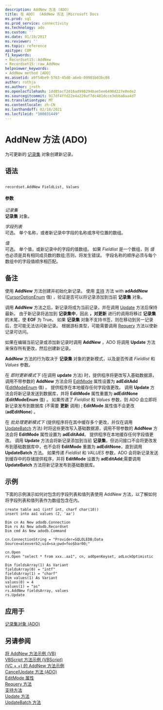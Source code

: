 ```yaml
---
description: AddNew 方法 (ADO)
title: 在 ADO)  (AddNew 方法 |Microsoft Docs
ms.prod: sql
ms.prod_service: connectivity
ms.technology: ado
ms.custom: ''
ms.date: 01/19/2017
ms.reviewer: ''
ms.topic: reference
apitype: COM
f1_keywords:
- Recordset15::AddNew
- Recordset15::raw_AddNew
helpviewer_keywords:
- AddNew method [ADO]
ms.assetid: a9f54be9-5763-45d0-a6eb-09981b03bc08
author: rothja
ms.author: jroth
ms.openlocfilehash: 1dd85acf2d16ad998294bae5ee6490d227e8ede2
ms.sourcegitcommit: 917df4ffd22e4a229af7dc481dcce3ebba0aa4d7
ms.translationtype: MT
ms.contentlocale: zh-CN
ms.lasthandoff: 02/10/2021
ms.locfileid: "100031449"
---
```

# <a name="addnew-method-ado"></a>AddNew 方法 (ADO)
为可更新的 [记录集](./recordset-object-ado.md) 对象创建新记录。  
  
## <a name="syntax"></a>语法  
  
```  
  
recordset.AddNew FieldList, Values  
```  
  
#### <a name="parameters"></a>参数  
 *记录集*  
 **记录集** 对象。  
  
 *字段列表*  
 可选。 单个名称，或者新记录中字段的名称或序号位置的数组。  
  
 *值*  
 可选。 单个值，或新记录中的字段的值数组。 如果 *Fieldlist* 是一个数组，则 *值* 也必须是具有相同成员数的数组;否则，将发生错误。 字段名称的顺序必须与每个数组中的字段值顺序相匹配。  
  
## <a name="remarks"></a>备注  
 使用 **AddNew** 方法创建并初始化新记录。 使用 [支持](./supports-method.md) 方法 with **adAddNew** ([CursorOptionEnum](./cursoroptionenum.md) 值) ，验证是否可以将记录添加到当前 **记录集** 对象。  
  
 调用 **AddNew** 方法之后，新记录将成为当前记录，并在调用 [Update](./update-method.md) 方法后保持最新。 由于新记录将追加到 **记录集中**，因此 **，对更新** 进行的调用将移过 **记录集** 的末尾，使 **EOF** 为 True。 如果 **记录集** 对象不支持书签，则在移动到另一记录后，您可能无法访问新记录。 根据游标类型，可能需要调用 [Requery](./requery-method.md) 方法以使新记录可访问。  
  
 如果在编辑当前记录或添加新记录时调用 **AddNew** ，ADO 将调用 **Update** 方法来保存所有更改，然后创建新记录。  
  
 **AddNew** 方法的行为取决于 **记录集** 对象的更新模式，以及是否传递 *Fieldlist* 和 *Values* 参数。  
  
 在 *即时更新模式下* (在调用 **update** 方法) 时，提供程序将更改写入基础数据源，调用不带参数的 **AddNew** 方法会将 [EditMode](./editmode-property.md) 属性设置为 **adEditAdd** ([EditModeEnum](./editmodeenum.md) 值) 。 提供程序在本地缓存任何字段值更改。 调用 **Update** 方法会将新记录发送到数据库，并将 **EditMode** 属性重置为 **adEditNone** (**EditModeEnum** 值) 。 如果传递了 *Fieldlist* 和 *Values* 参数，则 ADO 会立即将新记录发布到数据库 (不需要 **更新** 调用) ; **EditMode** 属性值不会更改 (**adEditNone**) 。  
  
 在 *批处理更新模式下* (提供程序将在其中缓存多个更改，并仅在调用 [UpdateBatch](./updatebatch-method.md) 方法) 时将这些更改写入基础数据源，调用不带参数的 **AddNew** 方法会将 **EditMode** 属性设置为 **adEditAdd**。 提供程序在本地缓存任何字段值更改。 调用 **Update** 方法会将新记录添加到当前 **记录集**，但访问接口不会将更改发布到基础数据库中，也不会将 **EditMode** 重置为 **adEditNone**，直到调用 **UpdateBatch** 方法。 如果传递 *Fieldlist* 和 *VALUES* 参数，ADO 会将新记录发送到缓存中的存储提供程序，并将 **EditMode** 设置为 **adEditAdd**;需要调用 **UpdateBatch** 方法将新记录发布到基础数据库。  
  
## <a name="example"></a>示例  
 下面的示例演示如何对包含的字段列表和值列表使用 AddNew 方法，以了解如何将字段列表和值列表作为数组包含在内。  
  
```  
create table aa1 (intf int, charf char(10))  
insert into aa1 values (2, 'aa')  
  
Dim cn As New adodb.Connection  
Dim rs As New adodb.Recordset  
Dim cmd As New adodb.Command  
  
cn.ConnectionString = "Provider=SQLOLEDB;Data Source=alexverb2;uid=sa;pwd=foo$bar00;"  
  
cn.Open  
rs.Open "select * from xxx..aa1", cn, adOpenKeyset, adLockOptimistic  
  
Dim fieldsArray(1) As Variant  
fieldsArray(0) = "intf"  
fieldsArray(1) = "charf"  
Dim values(1) As Variant  
values(0) = 4  
values(1) = "as"  
rs.AddNew fieldsArray, values  
rs.Update  
```  
  
## <a name="applies-to"></a>应用于  
 [记录集对象 (ADO)](./recordset-object-ado.md)  
  
## <a name="see-also"></a>另请参阅  
 [将 AddNew 方法示例 (VB) ](./addnew-method-example-vb.md)   
 [VBScript 方法示例 (VBScript) ](./addnew-method-example-vbscript.md)   
 [ (VC + +) 的 AddNew 方法示例 ](./addnew-method-example-vc.md)   
 [CancelUpdate 方法 (ADO) ](./cancelupdate-method-ado.md)   
 [EditMode 属性](./editmode-property.md)   
 [Requery 方法](./requery-method.md)   
 [支持方法](./supports-method.md)   
 [Update 方法](./update-method.md)   
 [UpdateBatch 方法](./updatebatch-method.md)